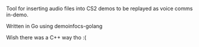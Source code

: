 Tool for inserting audio files into CS2 demos to be replayed as voice comms in-demo.

Written in Go using demoinfocs-golang

Wish there was a C++ way tho :(
